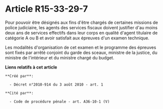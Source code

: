 # Article R15-33-29-7

Pour pouvoir être désignés aux fins d'être chargés de certaines missions de police judiciaire, les agents des services
fiscaux doivent justifier d'au moins deux ans de services effectifs dans leur corps en qualité d'agent titulaire de catégorie
A ou B et avoir satisfait aux épreuves d'un examen technique.

Les modalités d'organisation de cet examen et le programme des épreuves sont fixés par arrêté conjoint du garde des sceaux,
ministre de la justice, du ministre de l'intérieur et du ministre chargé du budget.

**Liens relatifs à cet article**

	**Créé par**:

	  - Décret n°2010-914 du 3 août 2010 - art. 1

	**Cité par**:

	  - Code de procédure pénale - art. A36-10-1 (V)
